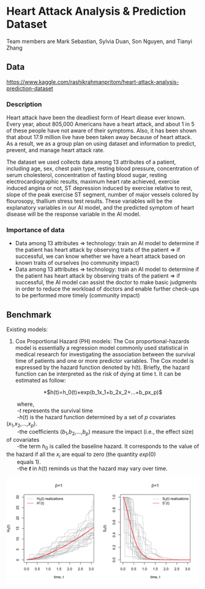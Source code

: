 # Heart Attack Analysis & Prediction Dataset
Team members are Mark Sebastian, Sylvia Duan, Son Nguyen, and Tianyi Zhang
## Data
https://www.kaggle.com/rashikrahmanpritom/heart-attack-analysis-prediction-dataset
### Description
Heart attack have been the deadliest form of Heart diease ever known. Every year, about 805,000 Americans have a heart attack, and about 1 in 5 of these people have not aware of their symptoms. Also, it has been shown that about 17.9 million live have been taken away because of heart attack. As a result, we as a group plan on using dataset and information to predict, prevent, and manage heart attack rate.<br />

The dataset we used collects data among 13 attributes of a patient, including age, sex, chest pain type, resting blood pressure, concentration of serum cholesterol, concentration of fasting blood sugar, resting electrocardiographic results, maximum heart rate achieved, exercise induced angina or not, ST depression induced by exercise relative to rest, slope of the peak exercise ST segment, number of major vessels colored by flourosopy, thallium stress test results. These variables will be the explanatory variables in our AI model, and the predicted symptom of heart disease will be the response variable in the AI model.
### Importance of data
- Data among 13 attributes => technology: train an AI model to determine if the patient has heart attack by observing traits of the patient => if successful, we can know whether we have a heart attack based on known traits of ourselves (no community impact)
- Data among 13 attributes => technology: train an AI model to determine if the patient has heart attack by observing traits of the patient => if successful, the AI model can assist the doctor to make basic judgments in order to reduce the workload of doctors and enable further check-ups to be performed more timely (community impact)
## Benchmark
Existing models:
1. Cox Proportional Hazard (PH) models: The Cox proportional-hazards model is essentially a regression model commonly used statistical in medical research for investigating the association between the survival time of patients and one or more predictor variables. The Cox model is expressed by the hazard function denoted by h(t). Briefly, the hazard function can be interpreted as the risk of dying at time t. It can be estimated as follow:

<p align="center">
*$h(t)=h_0(t)×exp(b_1x_1+b_2x_2+...+b_px_p)$
</p>

&nbsp; &nbsp; &nbsp; &nbsp;where,<br/>
&nbsp; &nbsp; &nbsp; &nbsp;-$t$ represents the survival time<br/>
&nbsp; &nbsp; &nbsp; &nbsp;-$h(t)$ is the hazard function determined by a set of $p$ covariates ($x_1$,$x_2$,...,$x_p$).<br/>
&nbsp; &nbsp; &nbsp; &nbsp;-the coefficients ($b_1$,$b_2$,...,$b_p$) measure the impact (i.e., the effect size) of covariates<br/>
&nbsp; &nbsp; &nbsp; &nbsp;-the term $h_0$ is called the baseline hazard. It corresponds to the value of the hazard if all the $x_i$ are equal to zero (the quantity $exp(0)$<br/> 
&nbsp; &nbsp; &nbsp; &nbsp;equals 1).<br/>
&nbsp; &nbsp; &nbsp; &nbsp;-the **$t$** in $h(t)$ reminds us that the hazard may vary over time.

![](1.gif)


